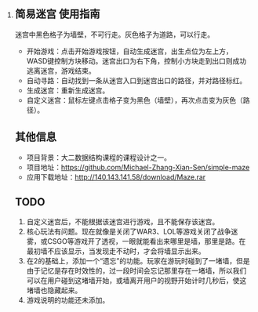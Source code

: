 1. ## 简易迷宫 使用指南

   迷宫中黑色格子为墙壁，不可行走。灰色格子为道路，可以行走。

   - 开始游戏：点击开始游戏按钮，自动生成迷宫，出生点位为左上方，WASD键控制方块移动。迷宫出口为右下角，控制小方块走到出口则成功逃离迷宫，游戏结束。
   - 自动寻路：自动找到一条从迷宫入口到迷宫出口的路径，并对路径标红。
   - 生成迷宫：重新生成迷宫。
   - 自定义迷宫：鼠标左键点击格子变为黑色（墙壁），再次点击变为灰色（路径）。

   

   ## 其他信息

   - 项目背景：大二数据结构课程的课程设计之一。
   - 项目地址：https://github.com/Michael-Zhang-Xian-Sen/simple-maze
   - 应用下载地址：http://140.143.141.58/download/Maze.rar

   

   ## TODO

   1. 自定义迷宫后，不能根据该迷宫进行游戏，且不能保存该迷宫。
   2. 核心玩法有问题。现在就像是关闭了WAR3、LOL等游戏关闭了战争迷雾，或CSGO等游戏开了透视，一眼就能看出来哪里是墙，那里是路。在最初墙不应该显示，当发现走不动时，才会将墙显示出来。
   3. 在2的基础上，添加一个“遗忘”的功能。玩家在游玩时碰到了一堵墙，但是由于记忆是存在时效性的，过一段时间会忘记那里存在一堵墙，所以我们可以在用户碰到这堵墙开始，或墙离开用户的视野开始计时几秒后，使这堵墙也隐藏起来。
   4. 游戏说明的功能还未添加。